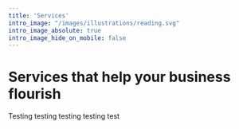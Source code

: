 ```yaml
---
title: 'Services'
intro_image: "/images/illustrations/reading.svg"
intro_image_absolute: true
intro_image_hide_on_mobile: false
---
```


# Services that help your business flourish

Testing testing testing testing test
